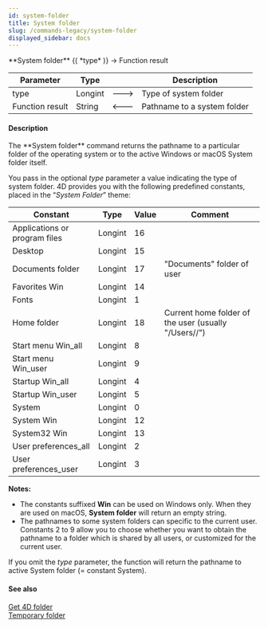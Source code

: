 ```yaml
---
id: system-folder
title: System folder
slug: /commands-legacy/system-folder
displayed_sidebar: docs
---
```


<!--REF #_command_.System folder.Syntax-->**System folder** {( *type* )} -> Function result<!-- END REF-->
<!--REF #_command_.System folder.Params-->
| Parameter | Type |  | Description |
| --- | --- | --- | --- |
| type | Longint | &#x1F852; | Type of system folder |
| Function result | String | &#x1F850; | Pathname to a system folder |

<!-- END REF-->

#### Description 

<!--REF #_command_.System folder.Summary-->The **System folder** command returns the pathname to a particular folder of the operating system or to the active Windows or macOS System folder itself.<!-- END REF-->

You pass in the optional *type* parameter a value indicating the type of system folder. 4D provides you with the following predefined constants, placed in the “*System Folder*” theme:

| Constant                      | Type    | Value | Comment                                                        |
| ----------------------------- | ------- | ----- | -------------------------------------------------------------- |
| Applications or program files | Longint | 16    |                                                                |
| Desktop                       | Longint | 15    |                                                                |
| Documents folder              | Longint | 17    | "Documents" folder of user                                     |
| Favorites Win                 | Longint | 14    |                                                                |
| Fonts                         | Longint | 1     |                                                                |
| Home folder                   | Longint | 18    | Current home folder of the user (usually "/Users/<username>/") |
| Start menu Win\_all           | Longint | 8     |                                                                |
| Start menu Win\_user          | Longint | 9     |                                                                |
| Startup Win\_all              | Longint | 4     |                                                                |
| Startup Win\_user             | Longint | 5     |                                                                |
| System                        | Longint | 0     |                                                                |
| System Win                    | Longint | 12    |                                                                |
| System32 Win                  | Longint | 13    |                                                                |
| User preferences\_all         | Longint | 2     |                                                                |
| User preferences\_user        | Longint | 3     |                                                                |

**Notes:**

* The constants suffixed **Win** can be used on Windows only. When they are used on macOS, **System folder** will return an empty string.
* The pathnames to some system folders can specific to the current user. Constants 2 to 9 allow you to choose whether you want to obtain the pathname to a folder which is shared by all users, or customized for the current user.

If you omit the *type* parameter, the function will return the pathname to active System folder (= constant System).

#### See also 

[Get 4D folder](get-4d-folder.md)  
[Temporary folder](temporary-folder.md)  
